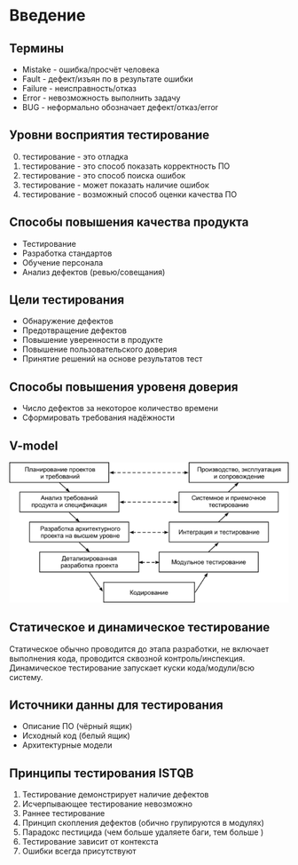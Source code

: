 # Введение

## Термины
* Mistake - ошибка/просчёт человека
* Fault - дефект/изъян по в результате ошибки
* Failure - неисправность/отказ
* Error - невозможность выполнить задачу
* BUG - неформально обозначает дефект/отказ/error

## Уровни восприятия тестирование

0. тестирование - это отладка
1. тестирование - это способ показать корректность ПО
2. тестирование - это способ поиска ошибок
3. тестирование - может показать наличие ошибок
4. тестирование - возможный способ оценки качества ПО

## Способы повышения качества продукта
* Тестирование
* Разработка стандартов
* Обучение персонала
* Анализ дефектов (ревью/совещания)

## Цели тестирования
* Обнаружение дефектов
* Предотвращение дефектов
* Повышение уверенности в продукте
* Повышение пользовательского доверия
* Принятие решений на основе результатов тест

## Способы повышения уровеня доверия
* Число дефектов за некоторое количество времени
* Сформировать требования надёжности

## V-model
![v-model](resources/v-model.PNG)

## Статическое и динамическое тестирование
Статическое обычно проводится до этапа разработки, не включает выполнения кода, проводится сквозной контроль/инспекция.
Динамическое тестирование запускает куски кода/модули/всю систему.

## Источники данны для тестирования
* Описание ПО (чёрный ящик)
* Исходный код (белый ящик)
* Архитектурные модели

## Принципы тестирования ISTQB
1. Тестирование демонстрирует наличие дефектов
2. Исчерпывающее тестирование невозможно
3. Раннее тестирование
4. Принцип скопления дефектов (обично групируются в модулях)
5. Парадокс пестицида (чем больше удаляете баги, тем больше )
6. Тестирование зависит от контекста
7. Ошибки всегда присутствуют
